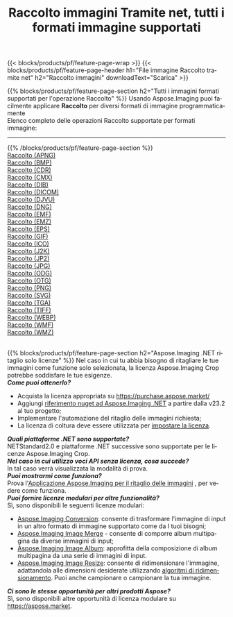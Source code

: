 ﻿---
title: Raccolto immagini Tramite net, tutti i formati immagine supportati 
weight: 3920
url: /it/net/crop 
lang: it
langdirlevel: 2
locales: zh-hans,ja,it,ru,de,es,fr,nl,id,lt,pl,pt,vi,tr,ko,zh-hant,ar,hi,th,sv,cs,uk,he
description: Usando Aspose.Imaging puoi facilmente Raccolto immagini tramite net
---

{{< blocks/products/pf/feature-page-wrap >}}
{{< blocks/products/pf/feature-page-header h1="File immagine Raccolto tramite net" h2="Raccolto immagini" downloadText="Scarica" >}}


{{% blocks/products/pf/feature-page-section  h2="Tutti i immagini formati supportati per l'operazione Raccolto" %}}
Usando Aspose.Imaging puoi facilmente applicare **Raccolto** per diversi formati di immagine programmaticamente
<br/>
Elenco completo delle operazioni Raccolto supportate per formati immagine:
<hr/>
{{% /blocks/products/pf/feature-page-section %}}
<div class="container-fluid productfamilypage bg-gray">
    <div class="convertypes bg-gray agp-content section">
        <div class="container">
		<div class="row other-converters">
		    <div class='col-md-2 other-converter remove-lp remove-rp'><a href="/imaging/it/net/crop/apng" >Raccolto (APNG)</a></div><div class='col-md-2 other-converter remove-lp remove-rp'><a href="/imaging/it/net/crop/bmp" >Raccolto (BMP)</a></div><div class='col-md-2 other-converter remove-lp remove-rp'><a href="/imaging/it/net/crop/cdr" >Raccolto (CDR)</a></div><div class='col-md-2 other-converter remove-lp remove-rp'><a href="/imaging/it/net/crop/cmx" >Raccolto (CMX)</a></div><div class='col-md-2 other-converter remove-lp remove-rp'><a href="/imaging/it/net/crop/dib" >Raccolto (DIB)</a></div><div class='col-md-2 other-converter remove-lp remove-rp'><a href="/imaging/it/net/crop/dicom" >Raccolto (DICOM)</a></div><div class='col-md-2 other-converter remove-lp remove-rp'><a href="/imaging/it/net/crop/djvu" >Raccolto (DJVU)</a></div><div class='col-md-2 other-converter remove-lp remove-rp'><a href="/imaging/it/net/crop/dng" >Raccolto (DNG)</a></div><div class='col-md-2 other-converter remove-lp remove-rp'><a href="/imaging/it/net/crop/emf" >Raccolto (EMF)</a></div><div class='col-md-2 other-converter remove-lp remove-rp'><a href="/imaging/it/net/crop/emz" >Raccolto (EMZ)</a></div><div class='col-md-2 other-converter remove-lp remove-rp'><a href="/imaging/it/net/crop/eps" >Raccolto (EPS)</a></div><div class='col-md-2 other-converter remove-lp remove-rp'><a href="/imaging/it/net/crop/gif" >Raccolto (GIF)</a></div><div class='col-md-2 other-converter remove-lp remove-rp'><a href="/imaging/it/net/crop/ico" >Raccolto (ICO)</a></div><div class='col-md-2 other-converter remove-lp remove-rp'><a href="/imaging/it/net/crop/j2k" >Raccolto (J2K)</a></div><div class='col-md-2 other-converter remove-lp remove-rp'><a href="/imaging/it/net/crop/jp2" >Raccolto (JP2)</a></div><div class='col-md-2 other-converter remove-lp remove-rp'><a href="/imaging/it/net/crop/jpg" >Raccolto (JPG)</a></div><div class='col-md-2 other-converter remove-lp remove-rp'><a href="/imaging/it/net/crop/odg" >Raccolto (ODG)</a></div><div class='col-md-2 other-converter remove-lp remove-rp'><a href="/imaging/it/net/crop/otg" >Raccolto (OTG)</a></div><div class='col-md-2 other-converter remove-lp remove-rp'><a href="/imaging/it/net/crop/png" >Raccolto (PNG)</a></div><div class='col-md-2 other-converter remove-lp remove-rp'><a href="/imaging/it/net/crop/svg" >Raccolto (SVG)</a></div><div class='col-md-2 other-converter remove-lp remove-rp'><a href="/imaging/it/net/crop/tga" >Raccolto (TGA)</a></div><div class='col-md-2 other-converter remove-lp remove-rp'><a href="/imaging/it/net/crop/tiff" >Raccolto (TIFF)</a></div><div class='col-md-2 other-converter remove-lp remove-rp'><a href="/imaging/it/net/crop/webp" >Raccolto (WEBP)</a></div><div class='col-md-2 other-converter remove-lp remove-rp'><a href="/imaging/it/net/crop/wmf" >Raccolto (WMF)</a></div><div class='col-md-2 other-converter remove-lp remove-rp'><a href="/imaging/it/net/crop/wmz" >Raccolto (WMZ)</a></div>
                </div>
        </div>
    </div>
</div>
<br/>

{{% blocks/products/pf/feature-page-section  h2="Aspose.Imaging .NET ritaglio solo licenze" %}}
Nel caso in cui tu abbia bisogno di ritagliare le tue immagini come funzione solo selezionata, la licenza Aspose.Imaging Crop potrebbe soddisfare le tue esigenze. <br/>
<i><b>Come puoi ottenerlo?</b></i>
<ul>
<li>
Acquista la licenza appropriata su <a href="https://purchase.aspose.market/">https://purchase.aspose.market/</a>
</li>
<li>
Aggiungi <a href="https://www.nuget.org/packages/Aspose.Imaging">riferimento nuget ad Aspose.Imaging .NET</a> a partire dalla v23.2 al tuo progetto;
</li>
<li>
Implementare l'automazione del ritaglio delle immagini richiesta;
</li>
<li>
La licenza di coltura deve essere utilizzata per <a href="https://docs.aspose.com/imaging/net/licensing/">impostare la licenza</a>.
</li>
</ul>
<i><b>Quali piattaforme .NET sono supportate?</b></i> <br/>
NETStandard2.0 e piattaforme .NET successive sono supportate per le licenze Aspose.Imaging Crop.<br/>
<i><b>Nel caso in cui utilizzo voci API senza licenza, cosa succede?</b></i><br/>
In tal caso verrà visualizzata la modalità di prova.<br/>
<i><b>Puoi mostrarmi come funziona?</b></i><br/>
Prova l'<a href="https://products.aspose.app/imaging/it/image-crop/">Applicazione Aspose.Imaging per il ritaglio delle immagini</a> , per vedere come funziona.<br/>
<i><b>Puoi fornire licenze modulari per altre funzionalità?</b></i><br/>
Sì, sono disponibili le seguenti licenze modulari:<br/>
<ul>
<li>
<a href="https://products.aspose.com/imaging/it/net/conversion/">Aspose.Imaging Conversion</a>: consente di trasformare l'immagine di input in un altro formato di immagine supportato come da I tuoi bisogni;
</li>
<li>
<a href="https://products.aspose.com/imaging/it/net/merge/">Aspose.Imaging Image Merge</a> - consente di comporre album multipagina da diverse immagini di input;
</li>
<li>
<a href="https://products.aspose.com/imaging/it/net/merge/">Aspose.Imaging Image Album</a>: approfitta della composizione di album multipagina da una serie di immagini di input.
</li>
<li>
<a href="https://products.aspose.com/imaging/it/net/resize/">Aspose.Imaging Image Resize</a>: consente di ridimensionare l'immagine, adattandola alle dimensioni desiderate utilizzando <a href="https://reference.aspose.com/imaging/net/aspose.imaging/resizetype/">algoritmi di ridimensionamento</a>. Puoi anche campionare o campionare la tua immagine.
</li>
</ul>
<i><b>Ci sono le stesse opportunità per altri prodotti Aspose?</b></i><br/>
Sì, sono disponibili altre opportunità di licenza modulare su <a href="https://aspose.market">https://aspose.market</a>.
